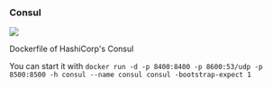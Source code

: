 ### Consul

[![](https://images.microbadger.com/badges/image/sdla4ever/consul.svg)](https://microbadger.com/images/sdla4ever/consul)

Dockerfile of HashiCorp's Consul

You can start it with `docker run -d -p 8400:8400 -p 8600:53/udp -p 8500:8500 -h consul --name consul consul -bootstrap-expect 1`
